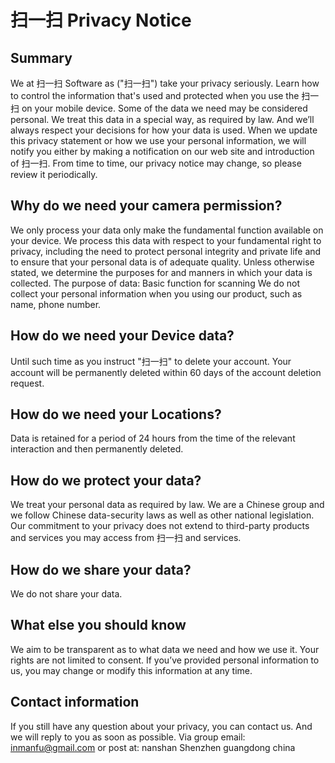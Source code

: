 # 扫一扫 Privacy Notice

## Summary
We at 扫一扫 Software as ("扫一扫") take your privacy seriously. Learn how to control the information that's used and protected when you use the 扫一扫 on your mobile device. Some of the data we need may be considered personal. We treat this data in a special way, as required by law. And we’ll always respect your decisions for how your data is used. When we update this privacy statement or how we use your personal information, we will notify you either by making a notification on our web site and introduction of 扫一扫. From time to time, our privacy notice may change, so please review it periodically.

## Why do we need your camera permission?
We only process your data only make the fundamental function available on your device. We process this data with respect to your fundamental right to privacy, including the need to protect personal integrity and private life and to ensure that your personal data is of adequate quality. Unless otherwise stated, we determine the purposes for and manners in which your data is collected.
The purpose of data:
Basic function for scanning We do not collect your personal information when you using our product, such as name, phone number.

## How do we need your Device data?
Until such time as you instruct "扫一扫" to delete your account. Your account will be permanently deleted within 60 days of the account deletion request.

## How do we need your Locations?
Data is retained for a period of 24 hours from the time of the relevant interaction and then permanently deleted.

## How do we protect your data?
We treat your personal data as required by law. We are a Chinese group and we follow Chinese data-security laws as well as other national legislation. Our commitment to your privacy does not extend to third-party products and services you may access from 扫一扫 and services.

## How do we share your data?
We do not share your data.

## What else you should know
We aim to be transparent as to what data we need and how we use it. Your rights are not limited to consent. If you’ve provided personal information to us, you may change or modify this information at any time.

## Contact information
If you still have any question about your privacy, you can contact us. And we will reply to you as soon as possible.
Via group
email: inmanfu@gmail.com
or post at:
nanshan
Shenzhen guangdong china